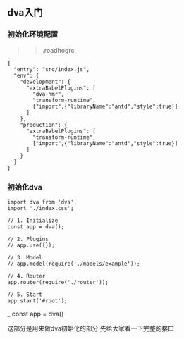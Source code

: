 ## dva入门

### 初始化环境配置

> > .roadhogrc 

```
{
  "entry": "src/index.js",
  "env": {
    "development": {
      "extraBabelPlugins": [
        "dva-hmr",
        "transform-runtime",
        ["import",{"libraryName":"antd","style":true}]
      ]
    },
    "production": {
      "extraBabelPlugins": [
        "transform-runtime",
        ["import",{"libraryName":"antd","style":true}]
      ]
    }
  }
}
```

### 初始化dva

```
import dva from 'dva';
import './index.css';

// 1. Initialize
const app = dva();

// 2. Plugins
// app.use({});

// 3. Model
// app.model(require('./models/example'));

// 4. Router
app.router(require('./router'));

// 5. Start
app.start('#root');
```

_ const app = dva()

 这部分是用来做dva初始化的部分 先给大家看一下完整的接口
